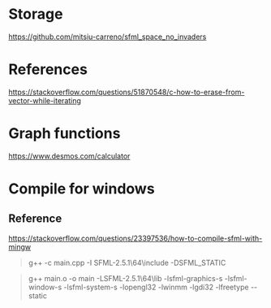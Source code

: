 # Storage 
https://github.com/mitsiu-carreno/sfml_space_no_invaders

# References
https://stackoverflow.com/questions/51870548/c-how-to-erase-from-vector-while-iterating

# Graph functions
https://www.desmos.com/calculator

# Compile for windows
## Reference
https://stackoverflow.com/questions/23397536/how-to-compile-sfml-with-mingw
> g++ -c main.cpp -I SFML-2.5.1\64\include -DSFML_STATIC

> g++ main.o -o main -LSFML-2.5.1\64\lib -lsfml-graphics-s -lsfml-window-s -lsfml-system-s -lopengl32 -lwinmm -lgdi32 -lfreetype --static

